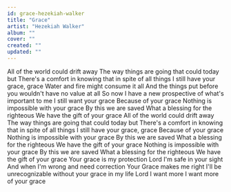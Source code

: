 ```yaml
---
id: grace-hezekiah-walker
title: "Grace"
artist: "Hezekiah Walker"
album: ""
cover: ""
created: ""
updated: ""
---
```


All of the world could drift away
The way things are going that could today but
There's a comfort in knowing that in spite of all things
I still have your grace, grace
Water and fire might consume it all
And the things put before you wouldn't have no value at all
So now I have a new prospective of what's important to me
I still want your grace
Because of your grace
Nothing is impossible with your grace
By this we are saved
What a blessing for the righteous
We have the gift of your grace
All of the world could drift away
The way things are going that could today but
There's a comfort in knowing that in spite of all things
I still have your grace, grace
Because of your grace
Nothing is impossible with your grace
By this we are saved
What a blessing for the righteous
We have the gift of your grace
Nothing is impossible with your grace
By this we are saved
What a blessing for the righteous
We have the gift of your grace
Your grace is my protection
Lord I'm safe in your sight
And when I'm wrong and need correction
Your Grace makes me right
I'll be unrecognizable without your grace in my life
Lord I want more
I want more of your grace